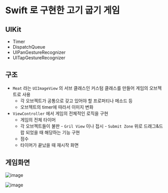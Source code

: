 # Swift 로 구현한 고기 굽기 게임

## UIKit
- Timer
- DispatchQueue
- UIPanGestureRecognizer
- UITapGestureRecognizer

## 구조
- `Meat` 라는 `UIImageView` 의 서브 클래스인 커스텀 클래스를 만들어 게임의 오브젝트로 사용
    - 각 오브젝트가 공통으로 갖고 있어야 할 프로퍼티나 메소드 등
    - 오브젝트의 timer에 따라서 이미지 변화
- `ViewController` 에서 게임의 전체적인 로직을 구현
    - 게임의 전체 타이머
    - 각 오브젝트들이 불판 - `Gril View` 이나 접시 - `Submit Zone` 위로 드래그&드랍 되었을 때 해당하는 기능 구현
    - 점수
    - 타이머가 끝났을 때 재시작 화면
    

## 게임화면
![image](https://user-images.githubusercontent.com/103231425/212254776-e5b32ceb-097b-40b1-80eb-bfcd141f1877.png)

![image](https://user-images.githubusercontent.com/103231425/212255194-0ffa0e40-3e44-4c1b-8901-03b729395d33.png)
